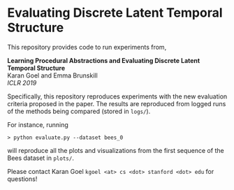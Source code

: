 # Evaluating Discrete Latent Temporal Structure

This repository provides code to run experiments from,
 
**Learning Procedural Abstractions and Evaluating Discrete Latent Temporal Structure**  
Karan Goel and Emma Brunskill  
_ICLR 2019_

Specifically, this repository reproduces experiments with the new evaluation criteria proposed in the paper. 
The results are reproduced from logged runs of the methods being compared (stored in ``logs/``).

For instance, running   

``> python evaluate.py --dataset bees_0``
  
will reproduce all the plots and visualizations from the first sequence of the Bees dataset in ``plots/``.


Please contact Karan Goel ``kgoel <at> cs <dot> stanford <dot> edu`` for questions!